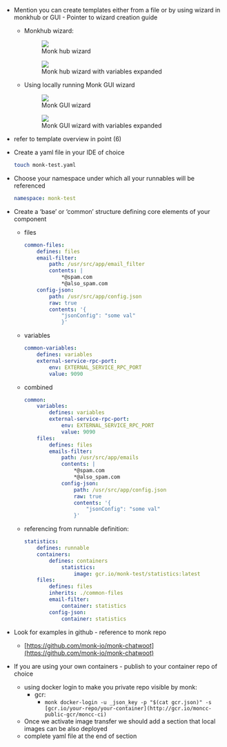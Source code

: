 -   Mention you can create templates either from a file or by using wizard in monkhub or GUI - Pointer to wizard creation guide

    -   Monkhub wizard:
          <figure>
              <img src="/assets/monkhub-wizard.png" />
          <figcaption>Monk hub wizard</figcaption>
          </figure>

          <figure>
              <img src="/assets/monkhub-wizard-expanded.png" />
          <figcaption>Monk hub wizard with variables expanded</figcaption>
          </figure>

    -   Using locally running Monk GUI wizard
          <figure>
              <img src="/assets/monkgui-wizard.png" />
          <figcaption>Monk GUI wizard</figcaption>
          </figure>

          <figure>
              <img src="/assets/monkgui-wizard-expanded.png" />
          <figcaption>Monk GUI wizard with variables expanded</figcaption>
          </figure>

-   refer to template overview in point (6)
-   Create a yaml file in your IDE of choice

    ```bash
    touch monk-test.yaml
    ```

-   Choose your namespace under which all your runnables will be referenced

    ```yaml
    namespace: monk-test
    ```

-   Create a ‘base’ or ‘common’ structure defining core elements of your component

    -   files

        ```yaml
        common-files:
            defines: files
            email-filter:
                path: /usr/src/app/email_filter
                contents: |
                    *@spam.com
                    *@also_spam.com
            config-json:
                path: /usr/src/app/config.json
                raw: true
                contents: '{
                    "jsonConfig": "some val"
                    }'
        ```

    -   variables

        ```yaml
        common-variables:
            defines: variables
            external-service-rpc-port:
                env: EXTERNAL_SERVICE_RPC_PORT
                value: 9090
        ```

    -   combined

        ```yaml
        common:
            variables:
                defines: variables
                external-service-rpc-port:
                    env: EXTERNAL_SERVICE_RPC_PORT
                    value: 9090
            files:
                defines: files
                emails-filter:
                    path: /usr/src/app/emails
                    contents: |
                        *@spam.com
                        *@also_spam.com
                    config-json:
                        path: /usr/src/app/config.json
                        raw: true
                        contents: '{
                            "jsonConfig": "some val"
                        }'
        ```

    -   referencing from runnable definition:
        ```yaml
        statistics:
            defines: runnable
            containers:
                defines: containers
                    statistics:
                        image: gcr.io/monk-test/statistics:latest
            files:
                defines: files
                inherits: ./common-files
                email-filter:
                    container: statistics
                config-json:
                    container: statistics
        ```

-   Look for examples in github - reference to monk repo
    -   [https://github.com/monk-io/monk-chatwoot](https://github.com/monk-io/monk-chatwoot)
-   If you are using your own containers - publish to your container repo of choice
    -   using docker login to make you private repo visible by monk:
        -   gcr:
            -   `monk docker-login -u _json_key -p "$(cat gcr.json)" -s [gcr.io/your-repo/your-container](http://gcr.io/moncc-public-gcr/moncc-ci)`
    -   Once we activate image transfer we should add a section that local images can be also deployed
    -   complete yaml file at the end of section
